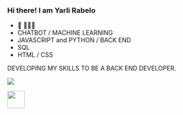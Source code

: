 ### Hi there! I am Yarli Rabelo 

- 🔭 👨🏽‍💻
- CHATBOT / MACHINE LEARNING 
- JAVASCRIPT and PYTHON / BACK END 
- SQL 
- HTML / CSS

DEVELOPING MY SKILLS TO BE A BACK END DEVELOPER. 



<a href="https://www.linkedin.com/in/yarli-rabelo-17413a77/" target="_blank"><img src="https://img.shields.io/badge/-LinkedIn-%230077B5?style=for-the-badge&logo=linkedin&logoColor=white" target="_blank"></a> 

<img align="left" height="40" width="40" src="https://raw.githubusercontent.com/abhisheknaiidu/abhisheknaiidu/master/code.gif">


